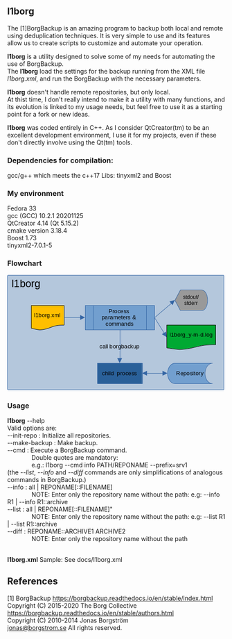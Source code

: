 ## l1borg

The [1]BorgBackup is an amazing program to backup both local and remote using deduplication techniques. It is very simple to use and its features allow us to create scripts to customize and automate your operation.

<b>l1borg</b> is a utility designed to solve some of my needs for automating the use of BorgBackup.<br>
The <b>l1borg</b> load the settings for the backup running from the XML file <i>l1borg.xml</i>, and run the BorgBackup with the necessary parameters.

<b>l1borg</b> doesn't handle remote repositories, but only local.<br>
At thist time, I don't really intend to make it a utility with many functions, and its evolution is linked to my usage needs, but feel free to use it as a starting point for a fork or new ideas.

<b>l1borg</b> was coded entirely in C++. As I consider QtCreator(tm) to be an excellent development environment, I use it for my projects, even if these don't directly involve using the Qt(tm) tools.

### Dependencies for compilation:
gcc/g++ which meets the c++17
Libs: tinyxml2 and Boost

### My environment<br>
Fedora 33<br>
gcc (GCC) 10.2.1 20201125<br>
QtCreator 4.14 (Qt 5.15.2)<br>
cmake version 3.18.4<br>
Boost 1.73<br>
tinyxml2-7.0.1-5<br>

### Flowchart
![](docs/flowchart.png)

### Usage<br>

__l1borg__ --help<br>
Valid options are:<br>
--init-repo   : Initialize all repositories.<br>
--make-backup : Make backup.<br>
--cmd         : Execute a BorgBackup command.<br>
&emsp;&emsp;&emsp;&emsp;Double quotes are mandatory:<br>
&emsp;&emsp;&emsp;&emsp;e.g.: l1borg --cmd info PATH/REPONAME --prefix=srv1<br>
(the _--list_, _--info_ and _--diff_ commands are only simplifications of analogous commands in BorgBackup.)<br>
--info        : all | REPONAME[::FILENAME]<br>
&emsp;&emsp;&emsp;&emsp;NOTE: Enter only the repository name without the path: e.g: --info R1 | --info R1::archive<br>
--list        : all | REPONAME[::FILENAME]"<br>
&emsp;&emsp;&emsp;&emsp;NOTE: Enter only the repository name without the path: e.g: --list R1 | --list R1::archive<br>
--diff        : REPONAME::ARCHIVE1 ARCHIVE2<br>
&emsp;&emsp;&emsp;&emsp;NOTE: Enter only the repository name without the path<br><br>

__l1borg.xml__ Sample: See docs/l1borg.xml


## References
[1] BorgBackup <https://borgbackup.readthedocs.io/en/stable/index.html><br>
Copyright (C) 2015-2020 The Borg Collective
<https://borgbackup.readthedocs.io/en/stable/authors.html><br>
Copyright (C) 2010-2014 Jonas Borgström<br> <jonas@borgstrom.se> All rights reserved.<br>

